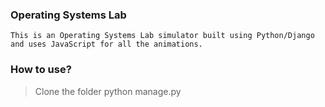 ### Operating Systems Lab
    This is an Operating Systems Lab simulator built using Python/Django and uses JavaScript for all the animations.

### How to use?
>Clone the folder
>python manage.py 

